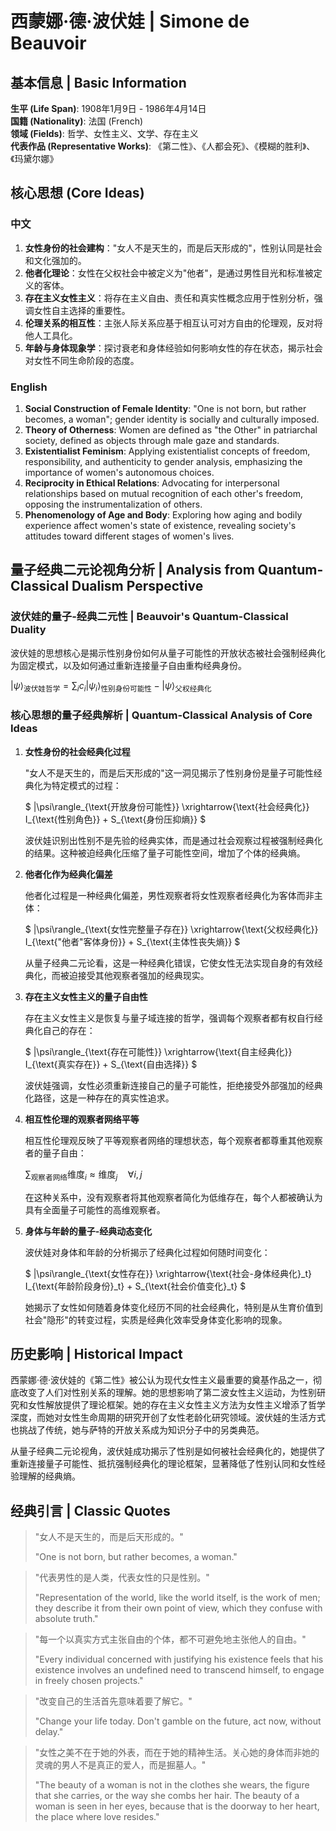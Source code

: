 # 西蒙娜·德·波伏娃 | Simone de Beauvoir

## 基本信息 | Basic Information

**生平 (Life Span)**: 1908年1月9日 - 1986年4月14日  
**国籍 (Nationality)**: 法国 (French)  
**领域 (Fields)**: 哲学、女性主义、文学、存在主义  
**代表作品 (Representative Works)**: 《第二性》、《人都会死》、《模糊的胜利》、《玛黛尔娜》

## 核心思想 (Core Ideas)

### 中文
1. **女性身份的社会建构**："女人不是天生的，而是后天形成的"，性别认同是社会和文化强加的。
2. **他者化理论**：女性在父权社会中被定义为"他者"，是通过男性目光和标准被定义的客体。
3. **存在主义女性主义**：将存在主义自由、责任和真实性概念应用于性别分析，强调女性自主选择的重要性。
4. **伦理关系的相互性**：主张人际关系应基于相互认可对方自由的伦理观，反对将他人工具化。
5. **年龄与身体现象学**：探讨衰老和身体经验如何影响女性的存在状态，揭示社会对女性不同生命阶段的态度。

### English
1. **Social Construction of Female Identity**: "One is not born, but rather becomes, a woman"; gender identity is socially and culturally imposed.
2. **Theory of Otherness**: Women are defined as "the Other" in patriarchal society, defined as objects through male gaze and standards.
3. **Existentialist Feminism**: Applying existentialist concepts of freedom, responsibility, and authenticity to gender analysis, emphasizing the importance of women's autonomous choices.
4. **Reciprocity in Ethical Relations**: Advocating for interpersonal relationships based on mutual recognition of each other's freedom, opposing the instrumentalization of others.
5. **Phenomenology of Age and Body**: Exploring how aging and bodily experience affect women's state of existence, revealing society's attitudes toward different stages of women's lives.

## 量子经典二元论视角分析 | Analysis from Quantum-Classical Dualism Perspective

### 波伏娃的量子-经典二元性 | Beauvoir's Quantum-Classical Duality

波伏娃的思想核心是揭示性别身份如何从量子可能性的开放状态被社会强制经典化为固定模式，以及如何通过重新连接量子自由重构经典身份。

$`
|\psi\rangle_{\text{波伏娃哲学}} = \sum_i c_i|\psi_i\rangle_{\text{性别身份可能性}} - |\psi\rangle_{\text{父权经典化}}
`$

### 核心思想的量子经典解析 | Quantum-Classical Analysis of Core Ideas

1. **女性身份的社会经典化过程**

   "女人不是天生的，而是后天形成的"这一洞见揭示了性别身份是量子可能性经典化为特定模式的过程：

   $`
   |\psi\rangle_{\text{开放身份可能性}} \xrightarrow{\text{社会经典化}} I_{\text{性别角色}} + S_{\text{身份压抑熵}}
   `$

   波伏娃识别出性别不是先验的经典实体，而是通过社会观察过程被强制经典化的结果。这种被迫经典化压缩了量子可能性空间，增加了个体的经典熵。

2. **他者化作为经典化偏差**

   他者化过程是一种经典化偏差，男性观察者将女性观察者经典化为客体而非主体：

   $`
   |\psi\rangle_{\text{女性完整量子存在}} \xrightarrow{\text{父权经典化}} I_{\text{"他者"客体身份}} + S_{\text{主体性丧失熵}}
   `$

   从量子经典二元论看，这是一种经典化错误，它使女性无法实现自身的有效经典化，而被迫接受其他观察者强加的经典现实。

3. **存在主义女性主义的量子自由性**

   存在主义女性主义是恢复与量子域连接的哲学，强调每个观察者都有权自行经典化自己的存在：

   $`
   |\psi\rangle_{\text{存在可能性}} \xrightarrow{\text{自主经典化}} I_{\text{真实存在}} + S_{\text{自由选择}}
   `$

   波伏娃强调，女性必须重新连接自己的量子可能性，拒绝接受外部强加的经典化路径，这是一种存在的真实性追求。

4. **相互性伦理的观察者网络平等**

   相互性伦理观反映了平等观察者网络的理想状态，每个观察者都尊重其他观察者的量子自由：

   $`
   \sum_{\text{观察者网络}} \text{维度}_i \approx \text{维度}_j \quad \forall i,j
   `$

   在这种关系中，没有观察者将其他观察者简化为低维存在，每个人都被确认为具有全面量子可能性的高维观察者。

5. **身体与年龄的量子-经典动态变化**

   波伏娃对身体和年龄的分析揭示了经典化过程如何随时间变化：

   $`
   |\psi\rangle_{\text{女性存在}} \xrightarrow{\text{社会-身体经典化}_t} I_{\text{年龄阶段身份}_t} + S_{\text{社会价值变化}_t}
   `$

   她揭示了女性如何随着身体变化经历不同的社会经典化，特别是从生育价值到社会"隐形"的转变过程，实质是经典化效率受身体变化影响的现象。

## 历史影响 | Historical Impact

西蒙娜·德·波伏娃的《第二性》被公认为现代女性主义最重要的奠基作品之一，彻底改变了人们对性别关系的理解。她的思想影响了第二波女性主义运动，为性别研究和女性解放提供了理论框架。她的存在主义女性主义方法为女性主义增添了哲学深度，而她对女性生命周期的研究开创了女性老龄化研究领域。波伏娃的生活方式也挑战了传统，她与萨特的开放关系成为知识分子中的另类典范。

从量子经典二元论视角，波伏娃成功揭示了性别是如何被社会经典化的，她提供了重新连接量子可能性、抵抗强制经典化的理论框架，显著降低了性别认同和女性经验理解的经典熵。

## 经典引言 | Classic Quotes

> "女人不是天生的，而是后天形成的。"
> 
> "One is not born, but rather becomes, a woman."

> "代表男性的是人类，代表女性的只是性别。"
> 
> "Representation of the world, like the world itself, is the work of men; they describe it from their own point of view, which they confuse with absolute truth."

> "每一个以真实方式主张自由的个体，都不可避免地主张他人的自由。"
> 
> "Every individual concerned with justifying his existence feels that his existence involves an undefined need to transcend himself, to engage in freely chosen projects."

> "改变自己的生活首先意味着要了解它。"
> 
> "Change your life today. Don't gamble on the future, act now, without delay."

> "女性之美不在于她的外表，而在于她的精神生活。关心她的身体而非她的灵魂的男人不是真正的爱人，而是掘墓人。"
> 
> "The beauty of a woman is not in the clothes she wears, the figure that she carries, or the way she combs her hair. The beauty of a woman is seen in her eyes, because that is the doorway to her heart, the place where love resides." 
